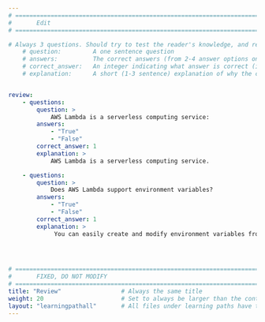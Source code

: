 ```yaml
---
# ================================================================================
#       Edit
# ================================================================================

# Always 3 questions. Should try to test the reader's knowledge, and reinforce the key points you want them to remember.
    # question:         A one sentence question
    # answers:          The correct answers (from 2-4 answer options only). Should be surrounded by quotes.
    # correct_answer:   An integer indicating what answer is correct (index starts from 0)
    # explanation:      A short (1-3 sentence) explanation of why the correct answer is correct. Can add additional context if desired


review:
    - questions:
        question: >
            AWS Lambda is a serverless computing service:
        answers:
            - "True"
            - "False"
        correct_answer: 1                    
        explanation: >
            AWS Lambda is a serverless computing service.

    - questions:
        question: >
            Does AWS Lambda support environment variables?
        answers:
            - "True"
            - "False"
        correct_answer: 1                     
        explanation: >
             You can easily create and modify environment variables from the AWS Lambda Console, CLI, or SDKs.
               



# ================================================================================
#       FIXED, DO NOT MODIFY
# ================================================================================
title: "Review"                 # Always the same title
weight: 20                      # Set to always be larger than the content in this path
layout: "learningpathall"       # All files under learning paths have this same wrapper
---
```

